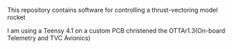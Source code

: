 This repository contains software for controlling a 
thrust-vectoring model rocket

I am using a Teensy 4.1 on a custom PCB christened 
the OTTAr1.3(On-board Telemetry and TVC Avionics)

